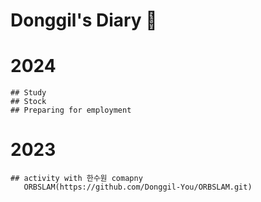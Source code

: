 # Donggil's Diary 👋

# 2024
    ## Study
    ## Stock
    ## Preparing for employment
# 2023
    ## activity with 한수원 comapny
       ORBSLAM(https://github.com/Donggil-You/ORBSLAM.git)
<!--
**Donggil-You/Donggil-You** is a ✨ _special_ ✨ repository because its `README.md` (this file) appears on your GitHub profile.

Here are some ideas to get you started:

- 🔭 I’m currently working on ...
- 🌱 I’m currently learning ...
- 👯 I’m looking to collaborate on ...
- 🤔 I’m looking for help with ...
- 💬 Ask me about ...
- 📫 How to reach me: ...
- 😄 Pronouns: ...
- ⚡ Fun fact: ...
-->
